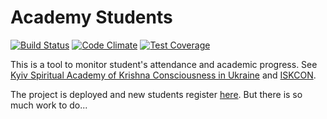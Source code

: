 # Academy Students

[![Build Status](https://secure.travis-ci.org/KyivKrishnaAcademy/ved_akadem_students.png?branch=master)](https://travis-ci.org/KyivKrishnaAcademy/ved_akadem_students)
[![Code Climate](https://codeclimate.com/github/KyivKrishnaAcademy/ved_akadem_students/badges/gpa.svg)](https://codeclimate.com/github/KyivKrishnaAcademy/ved_akadem_students)
[![Test Coverage](https://codeclimate.com/github/KyivKrishnaAcademy/ved_akadem_students/badges/coverage.svg)](https://codeclimate.com/github/KyivKrishnaAcademy/ved_akadem_students)

This is a tool to monitor student's attendance and academic progress. See [Kyiv Spiritual Academy of Krishna Consciousness in Ukraine](http://veda-kiev.org.ua/) and [ISKCON](http://iskcon.com/).

The project is deployed and new students register [here](http://students.veda-kiev.org.ua/). But there is so much work to do...
